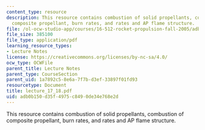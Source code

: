 ```yaml
---
content_type: resource
description: This resource contains combustion of solid propellants, combustion of
  composite propellant, burn rates, and rates and AP flame structure.
file: /ol-ocw-studio-app/courses/16-512-rocket-propulsion-fall-2005/adb0b150d35f4975c8490de34e768e2d_lecture_17_18.pdf
file_size: 385100
file_type: application/pdf
learning_resource_types:
- Lecture Notes
license: https://creativecommons.org/licenses/by-nc-sa/4.0/
ocw_type: OCWFile
parent_title: Lecture Notes
parent_type: CourseSection
parent_uid: 1a7892c5-8e6a-7f7b-d3ef-33897f01fd93
resourcetype: Document
title: lecture_17_18.pdf
uid: adb0b150-d35f-4975-c849-0de34e768e2d
---
```

This resource contains combustion of solid propellants, combustion of composite propellant, burn rates, and rates and AP flame structure.